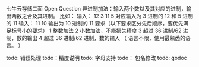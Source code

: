 七牛云存储二面 Open Question
异进制加法：输入两个数以及其对应的进制，输出两数之合及其进制。
比如：
输入： 12 3 11 5 对应输入为 3 进制的 12 和 5 进制的 11
输入： 11 10 输出为 10 进制的 11
要求（以下要求区分先后顺序，要优先满足标号小的要求）
1 整数加法
2 小数加法，不能损失精度
3 超过 36 进制/62 进制，数的输出
4 超过 36 进制/62 进制，数的输入
（ 语言不限，使用最熟悉的语言。 ）


todo: 错误处理
todo：精度说明
todo: 字母支持
todo： 包名修改
todo: godoc
